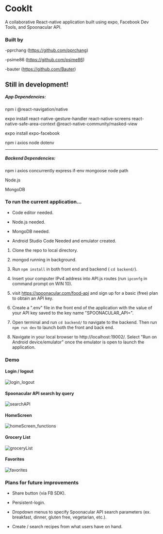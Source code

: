 # CookIt

A collaborative React-native application built using expo, Facebook Dev Tools, and Spoonacular API.

### Built by

-pprchang (https://github.com/pprchang)

-psime86    (https://github.com/psime86)

-bauter (https://github.com/Bauter)

## Still in development!

##### App Dependencies:

npm i @react-navigation/native

expo install react-native-gesture-handler react-native-screens react-native-safe-area-context @react-native-community/masked-view

expo install expo-facebook

npm i axios node dotenv

---------------------------------------------

##### Backend Dependencies:

npm i axios concurrently express if-env mongoose node path

Node.js

MongoDB

### To run the current application...

- Code editor needed.

- Node.js needed.

- MongoDB needed.

- Android Studio Code Needed and emulator created.

1. Clone the repo to local directory.

2. mongod running in background.

3. Run `npm install` in both front end and backend ( `cd backend/`).

4. Insert your computer IPv4 address into API.js routes (run `ipconfg` in command prompt on WIN 10).

5. visit https://spoonacular.com/food-api and sign up for a basic (free) plan to obtain an API key.

6. Create a ".env" file in the front end of the application with the value of your API key saved to the key name "SPOONACULAR_API=".

7. Open terminal and run `cd backend/` to navigate to the backend. Then run `npm run dev` to launch both the front and back end.

8. Navigate in your local browser to http://localhost:19002/. Select "Run on Android device/emulator" once the emulator is open to launch the application.


### Demo

#### Login / logout

![login_logout](assets/images/login_logout.gif)

#### Spoonacular API search by query

![searchAPI](assets/images/searchAPI.gif)

#### HomeScreen

![homeScreen_functions](assets/images/homeScreen_functions.gif)

#### Grocery List

![groceryList](assets/images/groceryList.gif)

#### Favorites

![favorites](assets/images/favorites.gif)


### Plans for future improvements

- Share button (via FB SDK).

- Persistent-login.

- Dropdown menus to specify Spoonacular API search parameters (ex. breakfast, dinner, gluten free, vegetarian, etc.).

- Create /  search  recipes from what users have on hand.